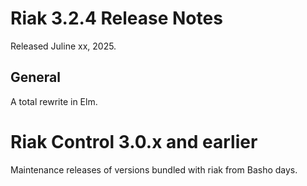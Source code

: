 # Riak 3.2.4 Release Notes

Released Juline xx, 2025.

## General

A total rewrite in Elm.

# Riak Control 3.0.x and earlier

Maintenance releases of versions bundled with riak from Basho days.
